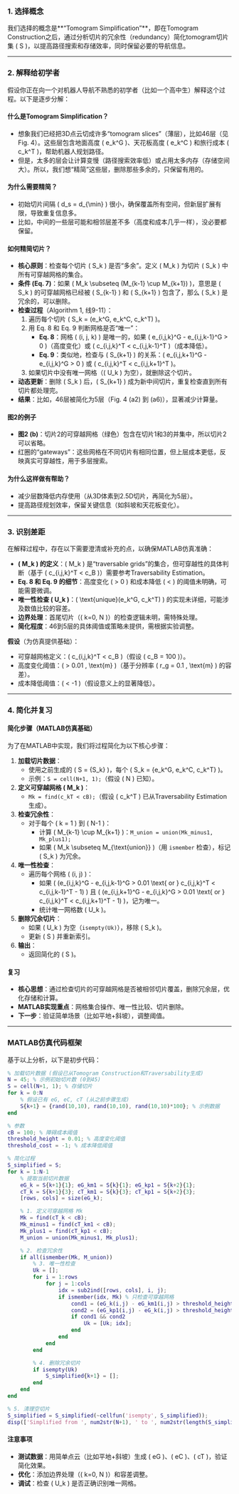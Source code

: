 ### 1. 选择概念

我们选择的概念是**“Tomogram Simplification”**，即在Tomogram Construction之后，通过分析切片的冗余性（redundancy）简化tomogram切片集 \( S \)，以提高路径搜索和存储效率，同时保留必要的导航信息。

---

### 2. 解释给初学者

假设你正在向一个对机器人导航不熟悉的初学者（比如一个高中生）解释这个过程。以下是逐步分解：

#### 什么是Tomogram Simplification？

- 想象我们已经把3D点云切成许多“tomogram slices”（薄层），比如46层（见Fig. 4）。这些层包含地面高度 \( e_k^G \)、天花板高度 \( e_k^C \) 和旅行成本 \( c_k^T \)，帮助机器人规划路径。
- 但是，太多的层会让计算变慢（路径搜索效率低）或占用太多内存（存储空间大）。所以，我们想“精简”这些层，删除那些多余的，只保留有用的。

#### 为什么需要精简？

- 初始切片间隔 \( d_s = d_{\min} \) 很小，确保覆盖所有空间，但新层扩展有限，导致重复信息多。
- 比如，中间的一些层可能和相邻层差不多（高度和成本几乎一样），没必要都保留。

#### 如何精简切片？

- **核心原则**：检查每个切片 \( S_k \) 是否“多余”。定义 \( M_k \) 为切片 \( S_k \) 中所有可穿越网格的集合。
- **条件 (Eq. 7)**：如果 \( M_k \subseteq (M_{k-1} \cup M_{k+1}) \)，意思是 \( S_k \) 的可穿越网格已经被 \( S_{k-1} \) 和 \( S_{k+1} \) 包含了，那么 \( S_k \) 是冗余的，可以删除。
- **检查过程**（Algorithm 1, 线9-11）：
  1. 遍历每个切片 \( S_k = (e_k^G, e_k^C, c_k^T) \)。
  2. 用 Eq. 8 和 Eq. 9 判断网格是否“唯一”：
     - **Eq. 8**：网格 \( (i, j, k) \) 是唯一的，如果 \( e_{i,j,k}^G - e_{i,j,k-1}^G > 0 \)（高度变化）或 \( c_{i,j,k}^T < c_{i,j,k-1}^T \)（成本降低）。
     - **Eq. 9**：类似地，检查与 \( S_{k+1} \) 的关系：\( e_{i,j,k+1}^G - e_{i,j,k}^G > 0 \) 或 \( c_{i,j,k}^T < c_{i,j,k+1}^T \)。
  3. 如果切片中没有唯一网格（\( U_k \) 为空），就删除这个切片。
- **动态更新**：删除 \( S_k \) 后，\( S_{k+1} \) 成为新中间切片，重复检查直到所有切片都处理完。
- **结果**：比如，46层被简化为5层（Fig. 4 (a2) 到 (a6)），显著减少计算量。

#### 图2的例子

- **图2 (b)**：切片2的可穿越网格（绿色）包含在切片1和3的并集中，所以切片2可以省略。
- 红圈的“gateways”：这些网格在不同切片有相同位置，但上层成本更低，反映真实可穿越性，用于多层搜索。

#### 为什么这样做有帮助？

- 减少层数降低内存使用（从3D体素到2.5D切片，再简化为5层）。
- 提高路径规划效率，保留关键信息（如斜坡和天花板变化）。

---

### 3. 识别差距

在解释过程中，存在以下需要澄清或补充的点，以确保MATLAB仿真准确：

- **\( M_k \) 的定义**：\( M_k \) 是“traversable grids”的集合，但可穿越性的具体判断（基于 \( c_{i,j,k}^T < c_B \)）需要参考Traversability Estimation。
- **Eq. 8 和 Eq. 9 的细节**：高度变化 \( > 0 \) 和成本降低 \( < \) 的阈值未明确，可能需要微调。
- **唯一性检查 \( U_k \)**：\( \text{unique}(e_k^G, c_k^T) \) 的实现未详细，可能涉及数值比较的容差。
- **边界处理**：首尾切片（\( k=0, N \)）的检查逻辑未明，需特殊处理。
- **简化程度**：46到5层的具体阈值或策略未提供，需根据实验调整。

**假设**（为仿真提供基础）：

- 可穿越网格定义：\( c_{i,j,k}^T < c_B \)（假设 \( c_B = 100 \)）。
- 高度变化阈值：\( > 0.01 \, \text{m} \)（基于分辨率 \( r_g = 0.1 \, \text{m} \) 的容差）。
- 成本降低阈值：\( < -1 \)（假设意义上的显著降低）。

---

### 4. 简化并复习

#### 简化步骤（MATLAB仿真基础）

为了在MATLAB中实现，我们将过程简化为以下核心步骤：

1. **加载切片数据**：
   - 使用之前生成的 \( S = \{S_k\} \)，每个 \( S_k = \{e_k^G, e_k^C, c_k^T\} \)。
   - 示例：`S = cell(N+1, 1);`（假设 \( N \) 已知）。
2. **定义可穿越网格 \( M_k \)**：
   - `Mk = find(c_kT < cB);`（假设 \( c_k^T \) 已从Traversability Estimation生成）。
3. **检查冗余性**：
   - 对于每个 \( k = 1 \) 到 \( N-1 \)：
     - 计算 \( M_{k-1} \cup M_{k+1} \)：`M_union = union(Mk_minus1, Mk_plus1);`
     - 如果 \( M_k \subseteq M_{\text{union}} \)（用 `ismember` 检查），标记 \( S_k \) 为冗余。
4. **唯一性检查**：
   - 遍历每个网格 \( (i, j) \)：
     - 如果 \( (e_{i,j,k}^G - e_{i,j,k-1}^G > 0.01 \text{ or } c_{i,j,k}^T < c_{i,j,k-1}^T - 1) \) 且 \( (e_{i,j,k+1}^G - e_{i,j,k}^G > 0.01 \text{ or } c_{i,j,k}^T < c_{i,j,k+1}^T - 1) \)，记为唯一。
     - 统计唯一网格数 \( U_k \)。
5. **删除冗余切片**：
   - 如果 \( U_k \) 为空（`isempty(Uk)`），移除 \( S_k \)。
   - 更新 \( S \) 并重新索引。
6. **输出**：
   - 返回简化的 \( S \)。

#### 复习

- **核心思想**：通过检查切片的可穿越网格是否被相邻切片覆盖，删除冗余层，优化存储和计算。
- **MATLAB实现重点**：网格集合操作、唯一性比较、切片删除。
- **下一步**：验证简单场景（比如平地+斜坡），调整阈值。

---

### MATLAB仿真代码框架

基于以上分析，以下是初步代码：

```matlab
% 加载切片数据 (假设已从Tomogram Construction和Traversability生成)
N = 45; % 示例初始切片数 (0到45)
S = cell(N+1, 1); % 存储切片
for k = 0:N
    % 假设已有 eG, eC, cT (从之前步骤生成)
    S{k+1} = {rand(10,10), rand(10,10), rand(10,10)*100}; % 示例数据
end

% 参数
cB = 100; % 障碍成本阈值
threshold_height = 0.01; % 高度变化阈值
threshold_cost = -1; % 成本降低阈值

% 简化过程
S_simplified = S;
for k = 1:N-1
    % 提取当前切片数据
    eG_k = S{k+1}{1}; eG_km1 = S{k}{1}; eG_kp1 = S{k+2}{1};
    cT_k = S{k+1}{3}; cT_km1 = S{k}{3}; cT_kp1 = S{k+2}{3};
    [rows, cols] = size(eG_k);

    % 1. 定义可穿越网格 Mk
    Mk = find(cT_k < cB);
    Mk_minus1 = find(cT_km1 < cB);
    Mk_plus1 = find(cT_kp1 < cB);
    M_union = union(Mk_minus1, Mk_plus1);

    % 2. 检查冗余性
    if all(ismember(Mk, M_union))
        % 3. 唯一性检查
        Uk = [];
        for i = 1:rows
            for j = 1:cols
                idx = sub2ind([rows, cols], i, j);
                if ismember(idx, Mk) % 只检查可穿越网格
                    cond1 = (eG_k(i,j) - eG_km1(i,j) > threshold_height || cT_k(i,j) < cT_km1(i,j) + threshold_cost);
                    cond2 = (eG_kp1(i,j) - eG_k(i,j) > threshold_height || cT_k(i,j) < cT_kp1(i,j) + threshold_cost);
                    if cond1 && cond2
                        Uk = [Uk; idx];
                    end
                end
            end
        end

        % 4. 删除冗余切片
        if isempty(Uk)
            S_simplified{k+1} = [];
        end
    end
end

% 5. 清理空切片
S_simplified = S_simplified(~cellfun('isempty', S_simplified));
disp(['Simplified from ', num2str(N+1), ' to ', num2str(length(S_simplified)), ' slices.']);
```

#### 注意事项

- **测试数据**：用简单点云（比如平地+斜坡）生成 \( eG \)、\( eC \)、\( cT \)，验证简化效果。
- **优化**：添加边界处理（\( k=0, N \)）和容差调整。
- **调试**：检查 \( U_k \) 是否正确识别唯一网格。